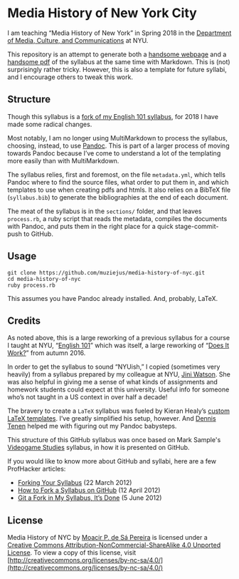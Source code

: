 # Media History of New York City

I am teaching “Media History of New York” in Spring 2018 in the [Department of
Media, Culture, and Communications](http://steinhardt.nyu.edu/mcc/) at NYU. 

This repository is an attempt to generate both a [handsome
webpage](https://muziejus.github.io/media-history-of-nyc/index.html) and a
[handsome pdf](https://muziejus.github.io/media-history-of-nyc/syllabus.pdf)
of the syllabus at the same time with Markdown. This is (not) surprisingly
rather tricky. However, this is also a template for future syllabi, and I
encourage others to tweak this work.

## Structure

Though this syllabus is a [fork of my English 101
syllabus](http://github.com/muziejus/english-101-2017a), for 2018 I have made
some radical changes. 

Most notably, I am no longer using MultiMarkdown to process the syllabus,
choosing, instead, to use [Pandoc](http://pandoc.org). This is part of a
larger process of moving towards Pandoc because I’ve come to understand a lot
of the templating more easily than with MultiMarkdown.

The syllabus relies, first and foremost, on the file `metadata.yml`, which
tells Pandoc where to find the source files, what order to put them in, and
which templates to use when creating pdfs and htmls. It also relies on a
BibTeX file (`syllabus.bib`) to generate the bibliographies at the end of each
document.

The meat of the syllabus is in the `sections/` folder, and that leaves
`process.rb`, a ruby script that reads the metadata, compiles the documents
with Pandoc, and puts them in the right place for a quick stage-commit-push to
GitHub.

## Usage

```
git clone https://github.com/muziejus/media-history-of-nyc.git
cd media-history-of-nyc
ruby process.rb
```

This assumes you have Pandoc already installed. And, probably, LaTeX.

## Credits

As noted above, this is a large reworking of a previous syllabus for a course
I taught at NYU, “[English 101](https://gihub.com/muziejus/english-101-2017a)”
which was itself, a large reworking of “[Does It
Work?](https://github.com/muziejus/does-it-work)” from autumn 2016.

In order to get the syllabus to sound “NYUish,” I copied (sometimes very
heavily) from a syllabus prepared by my colleague at NYU, [Jini
Watson](http://english.fas.nyu.edu/object/JiniWatson.html). She was also
helpful in giving me a sense of what kinds of assignments and homework students
could expect at this university. Useful info for someone who’s not taught in a
US context in over half a decade!

The bravery to create a `LaTeX` syllabus was fueled by Kieran Healy’s [custom
LaTeX templates](http://kjhealy.github.com/latex-custom-kjh). I’ve greatly
simplified his setup, however. And [Dennis Tenen](http://denten.plaintext.in/)
helped me with figuring out my Pandoc babysteps.

This structure of this GitHub syllabus was once based on Mark Sample's
[Videogame Studies](https://github.com/samplereality/videogame-studies)
syllabus, in how it is presented on GitHub. 

If you would like to know more about GitHub and syllabi, here are a few
ProfHacker articles:

* [Forking Your Syllabus](http://chronicle.com/blogs/profhacker/forking-your-syllabus/39137) (22 March 2012)
* [How to Fork a Syllabus on GitHub](http://chronicle.com/blogs/profhacker/how-to-fork-a-syllabus-on-github/39447) (12 April 2012)
* [Git a Fork in My Syllabus, It’s Done](https://chronicle.com/blogs/profhacker/git-a-fork-in-my-syllabus-its-done/40331) (5 June 2012)

## License

Media History of NYC by [Moacir P. de Sá Pereira](http://moacir.com) is licensed
under a [Creative Commons Attribution-NonCommercial-ShareAlike 4.0 Unported
License](http://creativecommons.org/licenses/by-nc-sa/4.0/). To view a copy of
this license, visit
[http://creativecommons.org/licenses/by-nc-sa/4.0/](http://creativecommons.org/licenses/by-nc-sa/4.0/)
